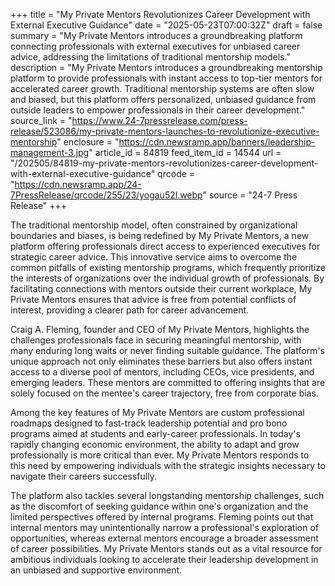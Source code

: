 +++
title = "My Private Mentors Revolutionizes Career Development with External Executive Guidance"
date = "2025-05-23T07:00:32Z"
draft = false
summary = "My Private Mentors introduces a groundbreaking platform connecting professionals with external executives for unbiased career advice, addressing the limitations of traditional mentorship models."
description = "My Private Mentors introduces a groundbreaking mentorship platform to provide professionals with instant access to top-tier mentors for accelerated career growth. Traditional mentorship systems are often slow and biased, but this platform offers personalized, unbiased guidance from outside leaders to empower professionals in their career development."
source_link = "https://www.24-7pressrelease.com/press-release/523086/my-private-mentors-launches-to-revolutionize-executive-mentorship"
enclosure = "https://cdn.newsramp.app/banners/leadership-management-3.jpg"
article_id = 84819
feed_item_id = 14544
url = "/202505/84819-my-private-mentors-revolutionizes-career-development-with-external-executive-guidance"
qrcode = "https://cdn.newsramp.app/24-7PressRelease/qrcode/255/23/yogau52l.webp"
source = "24-7 Press Release"
+++

<p>The traditional mentorship model, often constrained by organizational boundaries and biases, is being redefined by My Private Mentors, a new platform offering professionals direct access to experienced executives for strategic career advice. This innovative service aims to overcome the common pitfalls of existing mentorship programs, which frequently prioritize the interests of organizations over the individual growth of professionals. By facilitating connections with mentors outside their current workplace, My Private Mentors ensures that advice is free from potential conflicts of interest, providing a clearer path for career advancement.</p><p>Craig A. Fleming, founder and CEO of My Private Mentors, highlights the challenges professionals face in securing meaningful mentorship, with many enduring long waits or never finding suitable guidance. The platform's unique approach not only eliminates these barriers but also offers instant access to a diverse pool of mentors, including CEOs, vice presidents, and emerging leaders. These mentors are committed to offering insights that are solely focused on the mentee's career trajectory, free from corporate bias.</p><p>Among the key features of My Private Mentors are custom professional roadmaps designed to fast-track leadership potential and pro bono programs aimed at students and early-career professionals. In today's rapidly changing economic environment, the ability to adapt and grow professionally is more critical than ever. My Private Mentors responds to this need by empowering individuals with the strategic insights necessary to navigate their careers successfully.</p><p>The platform also tackles several longstanding mentorship challenges, such as the discomfort of seeking guidance within one's organization and the limited perspectives offered by internal programs. Fleming points out that internal mentors may unintentionally narrow a professional's exploration of opportunities, whereas external mentors encourage a broader assessment of career possibilities. My Private Mentors stands out as a vital resource for ambitious individuals looking to accelerate their leadership development in an unbiased and supportive environment.</p>